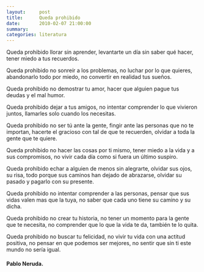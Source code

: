 ```yaml
---
layout:     post
title:      Queda prohibido
date:       2010-02-07 21:00:00
summary:
categories: literatura
---
```


Queda prohibido llorar sin aprender,
levantarte un día sin saber qué hacer,
tener miedo a tus recuerdos.

Queda prohibido no sonreír a los problemas,
no luchar por lo que quieres,
abandonarlo todo por miedo,
no convertir en realidad tus sueños.

Queda prohibido no demostrar tu amor,
hacer que alguien pague tus deudas y el mal humor.

Queda prohibido dejar a tus amigos,
no intentar comprender lo que vivieron juntos,
llamarles solo cuando los necesitas.

Queda prohibido no ser tú ante la gente,
fingir ante las personas que no te importan,
hacerte el gracioso con tal de que te recuerden,
olvidar a toda la gente que te quiere.

Queda prohibido no hacer las cosas por ti mismo,
tener miedo a la vida y a sus compromisos,
no vivir cada día como si fuera un último suspiro.

Queda prohibido echar a alguien de menos sin
alegrarte, olvidar sus ojos, su risa,
todo porque sus caminos han dejado de abrazarse,
olvidar su pasado y pagarlo con su presente.

Queda prohibido no intentar comprender a las personas,
pensar que sus vidas valen mas que la tuya,
no saber que cada uno tiene su camino y su dicha.

Queda prohibido no crear tu historia,
no tener un momento para la gente que te necesita,
no comprender que lo que la vida te da, también te lo quita.

Queda prohibido no buscar tu felicidad,
no vivir tu vida con una actitud positiva,
no pensar en que podemos ser mejores,
no sentir que sin ti este mundo no sería igual.

#### Pablo Neruda.
